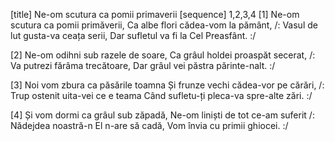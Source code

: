 [title] Ne-om scutura ca pomii primaverii
[sequence] 1,2,3,4
[1]
Ne-om scutura ca pomii primăverii,
Ca albe flori cădea-vom la pământ,
/: Vasul de lut gusta-va ceața serii,
Dar sufletul va fi la Cel Preasfânt. :/

[2]
Ne-om odihni sub razele de soare,
Ca grâul holdei proaspăt secerat,
/: Va putrezi fărâma trecătoare,
Dar grâul vei păstra părinte-nalt. :/

[3]
Noi vom zbura ca păsările toamna
Și frunze vechi cădea-vor pe cărări,
/: Trup ostenit uita-vei ce e teama
Când sufletu-ți pleca-va spre-alte zări. :/

[4]
Și vom dormi ca grâul sub zăpadă,
Ne-om liniști de tot ce-am suferit
/: Nădejdea noastră-n El n-are să cadă,
Vom învia cu primii ghiocei. :/


